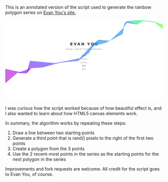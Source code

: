 This is an annotated version of the script used to generate the rainbow polygon series on [Evan You's site.](http://evanyou.me/)

![Screenshot](/screenshot.png?raw=true "Screenshot")

I was curious how the script worked because of how beautiful effect is, and I also wanted to learn about how HTML5 canvas elements work.

In summary, the algorithm works by repeating these steps:
1. Draw a line between two starting points
2. Generate a third point that is rand() pixels to the right of the first two points
3. Create a polygon from the 3 points
4. Use the 2 recent-most points in the series as the starting points for the next polygon in the series

Improvements and fork requests are welcome. All credit for the script goes to Evan You, of course.